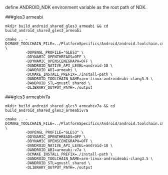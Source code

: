 
define ANDROID_NDK environment variable as the root path of NDK.

             
###gles3 armeabi

    mkdir build_android_shared_gles3_armeabi && cd build_android_shared_gles3_armeabi

    cmake .. -DCMAKE_TOOLCHAIN_FILE=../PlatformSpecifics/Android/android.toolchain.cmake  \
             -DOPENGL_PROFILE="GLES3" \
             -DDYNAMIC_OPENTHREADS=OFF \
             -DDYNAMIC_OPENSCENEGRAPH=OFF \
             -DANDROID_NATIVE_API_LEVEL=android-18 \
             -DANDROID_ABI=armeabi \
             -DCMAKE_INSTALL_PREFIX=./install-path \
             -DANDROID_TOOLCHAIN_NAME=arm-linux-androideabi-clang3.5 \
             -DANDROID_STL=gnustl_shared \
             -DLIBRARY_OUTPUT_PATH=./output
       
###gles3 armeabiv7a
       
    mkdir build_android_shared_gles3_armeabiv7a && cd build_android_shared_gles3_armeabiv7a

    cmake .. -DCMAKE_TOOLCHAIN_FILE=../PlatformSpecifics/Android/android.toolchain.cmake  \
             -DOPENGL_PROFILE="GLES3" \
             -DDYNAMIC_OPENTHREADS=OFF \
             -DDYNAMIC_OPENSCENEGRAPH=OFF \
             -DANDROID_NATIVE_API_LEVEL=android-18 \
             -DANDROID_ABI=armeabi-v7a \
             -DCMAKE_INSTALL_PREFIX=./install-path \
             -DANDROID_TOOLCHAIN_NAME=arm-linux-androideabi-clang3.5 \
             -DANDROID_STL=gnustl_shared \
             -DLIBRARY_OUTPUT_PATH=./output
             

